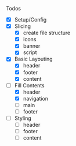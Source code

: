 Todos
- [x] Setup/Config
- [x] Slicing
  - [x] create file structure
  - [x] icons
  - [x] banner
  - [x] script
- [x] Basic Layouting
  - [x] header
  - [x] footer
  - [x] content
- [ ] Fill Contents
  - [x] header
  - [x] navigation
  - [ ] main
  - [ ] footer
- [ ] Styling
  - [ ] header
  - [ ] footer
  - [ ] content